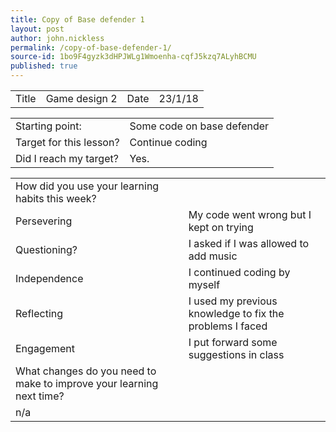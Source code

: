 ```yaml
---
title: Copy of Base defender 1
layout: post
author: john.nickless
permalink: /copy-of-base-defender-1/
source-id: 1bo9F4gyzk3dHPJWLg1Wmoenha-cqfJ5kzq7ALyhBCMU
published: true
---
```

<table>
  <tr>
    <td>Title</td>
    <td>Game design 2</td>
    <td>Date</td>
    <td>23/1/18</td>
  </tr>
</table>


<table>
  <tr>
    <td>Starting point:</td>
    <td>Some code on base defender</td>
  </tr>
  <tr>
    <td>Target for this lesson?</td>
    <td>Continue coding </td>
  </tr>
  <tr>
    <td>Did I reach my target? </td>
    <td>Yes.</td>
  </tr>
</table>


<table>
  <tr>
    <td>How did you use your learning habits this week?</td>
    <td></td>
  </tr>
  <tr>
    <td>Persevering</td>
    <td>My code went wrong but I kept on trying</td>
  </tr>
  <tr>
    <td>Questioning?</td>
    <td>I asked if I was allowed to add music</td>
  </tr>
  <tr>
    <td>Independence</td>
    <td>I continued coding by myself</td>
  </tr>
  <tr>
    <td>Reflecting</td>
    <td>I used my previous knowledge to fix the problems I faced</td>
  </tr>
  <tr>
    <td>Engagement</td>
    <td>I put forward some suggestions in class</td>
  </tr>
  <tr>
    <td>What changes do you need to make to improve your learning next time?</td>
    <td></td>
  </tr>
  <tr>
    <td>n/a</td>
    <td></td>
  </tr>
</table>


